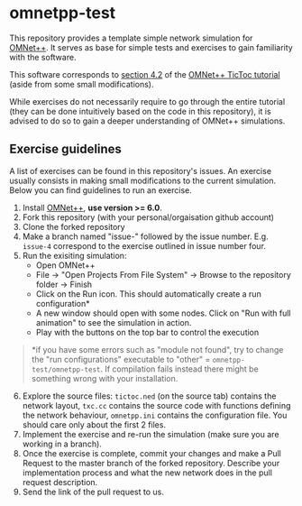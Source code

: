 # omnetpp-test

This repository provides a template simple network simulation for [OMNet++](https://omnetpp.org/). 
It serves as base for simple tests and exercises to gain familiarity with the software.

This software corresponds to [section 4.2](https://docs.omnetpp.org/tutorials/tictoc/part4/#42-channels-and-inner-type-definitions) of the 
[OMNet++ TicToc tutorial](https://docs.omnetpp.org/tutorials/tictoc/) (aside from some small modifications).

While exercises do not necessarily require to go through the entire tutorial (they can
be done intuitively based on the code in this repository), it is advised to do so to
gain a deeper understanding of OMNet++ simulations.

## Exercise guidelines

A list of exercises can be found in this repository's issues. An exercise usually consists in making small modifications to the current simulation.
Below you can find guidelines to run an exercise.

1. Install [OMNet++](https://omnetpp.org/), **use version >= 6.0**.
2. Fork this repository (with your personal/orgaisation github account)
3. Clone the forked repository
4. Make a branch named "issue-" followed by the issue number. E.g. `issue-4` correspond
to the exercise outlined in issue number four.
5. Run the exisiting simulation:
    - Open OMNet++
    - File -> "Open Projects From File System" -> Browse to the repository folder 
    -> Finish
    - Click on the Run icon. This should automatically create a run configuration*
    - A new window should open with some nodes. Click on "Run with full animation" to
    see the simulation in action. 
    - Play with the buttons on the top bar to control the execution
> *if you have some errors such as "module not found", try to change the "run configurations" executable to "other" = `omnetpp-test/omnetpp-test`. If compilation fails instead there might be something wrong with your installation. 
6. Explore the source files: `tictoc.ned` (on the source tab) contains the network 
layout, `txc.cc` contains the source code with functions defining the network
behaviour, `omnetpp.ini` contains the configuration file. You should care only about
the first 2 files. 
7. Implement the exercise and re-run the simulation (make sure you are working in a 
branch).
8. Once the exercise is complete, commit your changes and make a Pull Request to the master branch of the forked repository. Describe your implementation process and what 
the new network does in the pull request description. 
9. Send the link of the pull request to us. 

